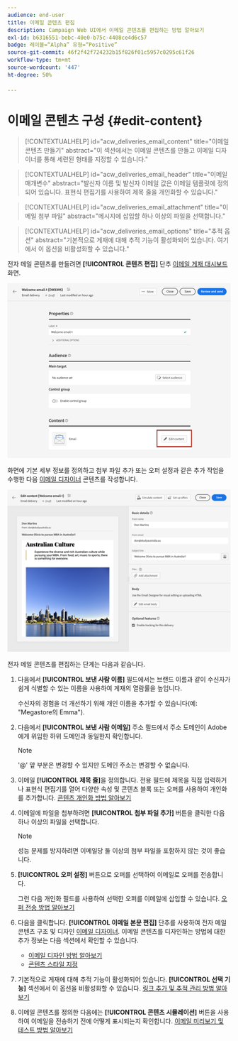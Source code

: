 ```yaml
---
audience: end-user
title: 이메일 콘텐츠 편집
description: Campaign Web UI에서 이메일 콘텐츠를 편집하는 방법 알아보기
exl-id: b6316551-bebc-40e0-b75c-4408ce4d6c57
badge: 레이블=“Alpha” 유형=“Positive”
source-git-commit: 46f2f42f724232b15f826f01c5957c0295c61f26
workflow-type: tm+mt
source-wordcount: '447'
ht-degree: 50%

---
```


# 이메일 콘텐츠 구성 {#edit-content}

>[!CONTEXTUALHELP]
>id="acw_deliveries_email_content"
>title="이메일 콘텐츠 만들기"
>abstract="이 섹션에서는 이메일 콘텐츠를 만들고 이메일 디자이너를 통해 세련된 형태를 지정할 수 있습니다."

>[!CONTEXTUALHELP]
>id="acw_deliveries_email_header"
>title="이메일 매개변수"
>abstract="발신자 이름 및 발신자 이메일 값은 이메일 템플릿에 정의되어 있습니다. 표현식 편집기를 사용하여 제목 줄을 개인화할 수 있습니다."

>[!CONTEXTUALHELP]
>id="acw_deliveries_email_attachment"
>title="이메일 첨부 파일"
>abstract="메시지에 삽입할 하나 이상의 파일을 선택합니다."

>[!CONTEXTUALHELP]
>id="acw_deliveries_email_options"
>title="추적 옵션"
>abstract="기본적으로 게재에 대해 추적 기능이 활성화되어 있습니다. 여기에서 이 옵션을 비활성화할 수 있습니다."

전자 메일 콘텐츠를 만들려면 **[!UICONTROL 콘텐츠 편집]** 단추 [이메일 게재 대시보드](../email/create-email.md) 화면.

![](assets/email-edit-content.png)

화면에 기본 세부 정보를 정의하고 첨부 파일 추가 또는 오퍼 설정과 같은 추가 작업을 수행한 다음 [이메일 디자이너](#start-authoring) 콘텐츠를 작성합니다.

![](assets/email-edit-content-dashboard.png)

전자 메일 콘텐츠를 편집하는 단계는 다음과 같습니다.

1. 다음에서 **[!UICONTROL 보낸 사람 이름]** 필드에서는 브랜드 이름과 같이 수신자가 쉽게 식별할 수 있는 이름을 사용하여 게재의 열람률을 높입니다.

   수신자의 경험을 더 개선하기 위해 개인 이름을 추가할 수 있습니다(예: &quot;Megastore의 Emma&quot;).

1. 다음에서 **[!UICONTROL 보낸 사람 이메일]** 주소 필드에서 주소 도메인이 Adobe에게 위임한 하위 도메인과 동일한지 확인합니다.

   >[!NOTE]
   >
   >    &#39;@&#39; 앞 부분은 변경할 수 있지만 도메인 주소는 변경할 수 없습니다.

   <!--In the Reply address text fields, the sender's address is used by default for replies. However, Adobe recommends using an existing real address such as your brand's customer care. In this case, if a recipient sends a reply, the customer care will be able to handle it.-->

1. 이메일 **[!UICONTROL 제목 줄]**&#x200B;을 정의합니다. 전용 필드에 제목을 직접 입력하거나 표현식 편집기를 열어 다양한 속성 및 콘텐츠 블록 또는 오퍼를 사용하여 개인화를 추가합니다. [콘텐츠 개인화 방법 알아보기](../personalization/personalize.md)

1. 이메일에 파일을 첨부하려면 **[!UICONTROL 첨부 파일 추가]** 버튼을 클릭한 다음 하나 이상의 파일을 선택합니다.

   >[!NOTE]
   >
   >    성능 문제를 방지하려면 이메일당 둘 이상의 첨부 파일을 포함하지 않는 것이 좋습니다.

   <!--limitation on size + number of files?-->

1. **[!UICONTROL 오퍼 설정]** 버튼으로 오퍼를 선택하여 이메일로 오퍼를 전송합니다.

   그런 다음 개인화 필드를 사용하여 선택한 오퍼를 이메일에 삽입할 수 있습니다. [오퍼 전송 방법 알아보기](offers.md)

1. 다음을 클릭합니다. **[!UICONTROL 이메일 본문 편집]** 단추를 사용하여 전자 메일 콘텐츠 구조 및 디자인 [이메일 디자이너](#start-authoring). 이메일 콘텐츠를 디자인하는 방법에 대한 추가 정보는 다음 섹션에서 확인할 수 있습니다.

   * [이메일 디자인 방법 알아보기](create-email-content.md)
   * [콘텐츠 스타일 지정](get-started-email-style.md)

1. 기본적으로 게재에 대해 추적 기능이 활성화되어 있습니다. **[!UICONTROL 선택 기능]** 섹션에서 이 옵션을 비활성화할 수 있습니다. [링크 추가 및 추적 관리 방법 알아보기](message-tracking.md)

1. 이메일 콘텐츠를 정의한 다음에는 **[!UICONTROL 콘텐츠 시뮬레이션]** 버튼을 사용하여 이메일을 전송하기 전에 어떻게 표시되는지 확인합니다. [이메일 미리보기 및 테스트 방법 알아보기](../preview-test/preview-test.md)


